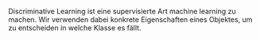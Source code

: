 Discriminative Learning ist eine supervisierte Art machine learning zu machen. Wir verwenden dabei konkrete Eigenschaften eines Objektes, um zu entscheiden in welche Klasse es fällt.